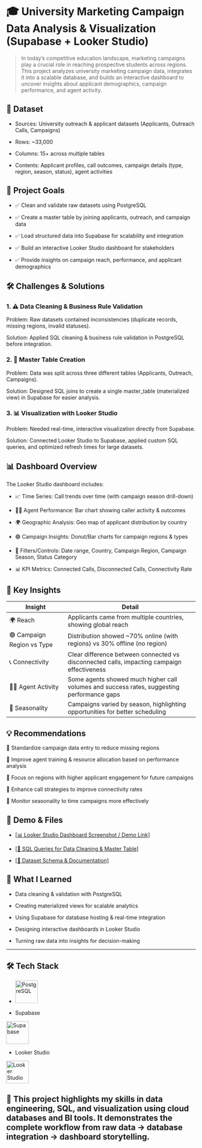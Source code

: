 # 🎓 University Marketing Campaign Data Analysis & Visualization (Supabase + Looker Studio)

> In today’s competitive education landscape, marketing campaigns play a crucial role in reaching prospective students across regions. This project analyzes university marketing campaign data, integrates it into a scalable database, and builds an interactive dashboard to uncover insights about applicant demographics, campaign performance, and agent activity.


## 📂 Dataset

- Sources: University outreach & applicant datasets (Applicants, Outreach Calls, Campaigns)

- Rows: ~33,000

- Columns: 15+ across multiple tables

- Contents: Applicant profiles, call outcomes, campaign details (type, region, season, status), agent activities
  

## 🎯 Project Goals

- ✅ Clean and validate raw datasets using PostgreSQL

- ✅ Create a master table by joining applicants, outreach, and campaign data

- ✅ Load structured data into Supabase for scalability and integration

- ✅ Build an interactive Looker Studio dashboard for stakeholders

- ✅ Provide insights on campaign reach, performance, and applicant demographics

  
## 🛠️ Challenges & Solutions
### 1. ⚠️ Data Cleaning & Business Rule Validation

Problem: Raw datasets contained inconsistencies (duplicate records, missing regions, invalid statuses).

Solution: Applied SQL cleaning & business rule validation in PostgreSQL before integration.


### 2. 🔄 Master Table Creation

Problem: Data was split across three different tables (Applicants, Outreach, Campaigns).

Solution: Designed SQL joins to create a single master_table (materialized view) in Supabase for easier analysis.


### 3. 📊 Visualization with Looker Studio

Problem: Needed real-time, interactive visualization directly from Supabase.

Solution: Connected Looker Studio to Supabase, applied custom SQL queries, and optimized refresh times for large datasets.


## 📊 Dashboard Overview

The Looker Studio dashboard includes:

- 📈 Time Series: Call trends over time (with campaign season drill-down)

- 🧑‍💼 Agent Performance: Bar chart showing caller activity & outcomes

- 🌍 Geographic Analysis: Geo map of applicant distribution by country

- 🟢 Campaign Insights: Donut/Bar charts for campaign regions & types

- 📌 Filters/Controls: Date range, Country, Campaign Region, Campaign Season, Status Category

- 📊 KPI Metrics: Connected Calls, Disconnected Calls, Connectivity Rate

## 🌟 Key Insights

| Insight                    | Detail                                                                                     |
| -------------------------- | ------------------------------------------------------------------------------------------ |
| 🌍 Reach                   | Applicants came from multiple countries, showing global reach                              |
| 🟢 Campaign Region vs Type | Distribution showed ~70% online (with regions) vs 30% offline (no region)                  |
| 📞 Connectivity            | Clear difference between connected vs disconnected calls, impacting campaign effectiveness |
| 🧑‍💼 Agent Activity       | Some agents showed much higher call volumes and success rates, suggesting performance gaps |
| 📅 Seasonality             | Campaigns varied by season, highlighting opportunities for better scheduling               |


## 💡 Recommendations

📌 Standardize campaign data entry to reduce missing regions

📌 Improve agent training & resource allocation based on performance analysis

📌 Focus on regions with higher applicant engagement for future campaigns

📌 Enhance call strategies to improve connectivity rates

📌 Monitor seasonality to time campaigns more effectively


## 🔗 Demo & Files

- <a href="#"> [📊 Looker Studio Dashboard Screenshot / Demo Link]</a>

- <a href="#"> [📄 SQL Queries for Data Cleaning & Master Table]</a>

- <a href="#"> [📂 Dataset Schema & Documentation]</a>


## 🧠 What I Learned

- Data cleaning & validation with PostgreSQL

- Creating materialized views for scalable analytics

- Using Supabase for database hosting & real-time integration

- Designing interactive dashboards in Looker Studio

- Turning raw data into insights for decision-making

---

## 🛠️ Tech Stack

- <img src="https://cdn.jsdelivr.net/gh/devicons/devicon/icons/postgresql/postgresql-original.svg" alt="PostgreSQL" width="60" height="60"/>

- Supabase
<img src="https://avatars.githubusercontent.com/u/54469796?s=200&v=4" alt="Supabase" width="60" height="60"/>

- Looker Studio
<img src="[https://lookerstudio.google.com/images/looker-studio-logo.svg](https://www.google.com/url?sa=i&url=https%3A%2F%2Ffunnel.io%2Fdestinations%2Flooker-studio&psig=AOvVaw2rlP6LpWG4XvHxChyl8kku&ust=1759415877079000&source=images&cd=vfe&opi=89978449&ved=0CBUQjRxqFwoTCJDhopGdg5ADFQAAAAAdAAAAABAE)" alt="Looker Studio" width="60" height="60"/>

## 💼 This project highlights my skills in data engineering, SQL, and visualization using cloud databases and BI tools. It demonstrates the complete workflow from raw data → database integration → dashboard storytelling.
